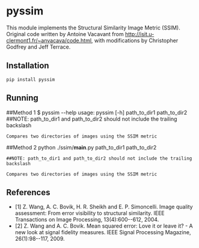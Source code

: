 # pyssim

This module implements the Structural Similarity Image Metric (SSIM). Original code written by Antoine Vacavant from http://isit.u-clermont1.fr/~anvacava/code.html, with modifications by Christopher Godfrey and Jeff Terrace.

## Installation

    pip install pyssim

## Running

##Method 1
    $ pyssim --help
    usage: pyssim [-h] path_to_dir1 path_to_dir2
    ##NOTE: path_to_dir1 and path_to_dir2 should not include the trailing backslash

    Compares two directories of images using the SSIM metric

##Method 2
    python ./ssim/__main__.py path_to_dir1 path_to_dir2
 
    ##NOTE: path_to_dir1 and path_to_dir2 should not include the trailing backslash
    
    Compares two directories of images using the SSIM metric

## References

* [1] Z. Wang, A. C. Bovik, H. R. Sheikh and E. P. Simoncelli. Image quality assessment: From error visibility to structural similarity. IEEE Transactions on Image Processing, 13(4):600--612, 2004. 
* [2] Z. Wang and A. C. Bovik. Mean squared error: Love it or leave it? - A new look at signal fidelity measures. IEEE Signal Processing Magazine, 26(1):98--117, 2009.
